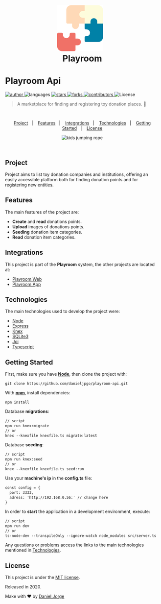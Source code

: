 <h1 align="center">
   <img
      alt="Playroom"
      title="Playroom"
      src=".github/logo.svg"
      width="150px" />
   &nbsp;<div align="center">Playroom</div>
</h1>
 
<h1> Playroom Api </h1>

<p align="left">
   <a href="https://github.com/danieljpgo">
      <img
         alt="author"
         src="https://img.shields.io/badge/author-danieljpgo-0081A7?style=flat-square&labelColor=3f3d56"
      />
   </a>
   <img
      alt="languages"
      src="https://img.shields.io/github/languages/count/danieljpgo/playroom-api?color=0081A7&style=flat-square&labelColor=3f3d56"
   />
   <a href="https://github.com/danieljpgo/playroom-api/stargazers">
      <img
         alt="stars"
         src="https://img.shields.io/github/stars/danieljpgo/playroom-api?color=0081A7&style=flat-square&labelColor=3f3d56"/>
   </a>
   <a href="https://github.com/danieljpgo/playroom-api/network/members">
      <img
         alt="forks"
         src="https://img.shields.io/github/forks/danieljpgo/playroom-api?color=0081A7&style=flat-square&labelColor=3f3d56"/>
   </a>
   <a href="https://github.com/danieljpgo/playroom-api/graphs/contributors">
      <img
         alt="contributors"
         src="https://img.shields.io/github/contributors/danieljpgo/playroom-api?color=0081A7&style=flat-square&labelColor=3f3d56"/>
   </a>
  <img alt="License" src="https://img.shields.io/badge/license-MIT-0081A7?style=flat-square&labelColor=3f3d56">
</p>

> A marketplace for finding and registering toy donation places. :jigsaw:

 &nbsp;

<p align="center">
   <a href="#project">Project</a>&nbsp;&nbsp;&nbsp;|&nbsp;&nbsp;&nbsp;
   <a href="#features">Features</a>&nbsp;&nbsp;&nbsp;|&nbsp;&nbsp;&nbsp;
   <a href="#integrations">Integrations</a>&nbsp;&nbsp;&nbsp;|&nbsp;&nbsp;&nbsp;
   <a href="#technologies">Technologies</a>&nbsp;&nbsp;&nbsp;|&nbsp;&nbsp;&nbsp;
   <a href="#getting-started">Getting Started</a>&nbsp;&nbsp;&nbsp;|&nbsp;&nbsp;&nbsp;
   <a href="#license">License</a>
</p>

<p align="center">
   <img
      alt="kids jumping rope"
      title="Playroom"
      src=".github/backend-final.gif"
      width="600px" />
</p>

 &nbsp;

## Project
Project aims to list toy donation companies and institutions, offering an easily accessible platform both for finding donation points and for registering new entities.

## Features
The main features of the project are:
- **Create** and **read** donations points.
- **Upload** images of donations points.
- **Seeding** donation item categories.
- **Read** donation item categories.

## Integrations
This project is part of the **Playroom** system, the other projects are located at:
- [Playroom Web](https://github.com/danieljpgo/playroom-web)
- [Playroom App](https://github.com/danieljpgo/playroom-app)

## Technologies
The main technologies used to develop the project were:
- [Node](https://nodejs.org/en/)
- [Express](https://expressjs.com/)
- [Knex](http://knexjs.org/)
- [SQLite3](https://www.sqlite.org/version3.html)
- [Joi](https://hapi.dev/module/joi/)
- [Typescript](https://www.typescriptlang.org/)

## Getting Started
First, make sure you have **[Node](https://nodejs.org/en/)**, then clone the project with:
```
git clone https://github.com/danieljpgo/playroom-api.git
```

With **[npm](https://nodejs.org/en/knowledge/getting-started/npm/what-is-npm/)**, install dependencies:
```
npm install
```
Database **migrations**:

```
// script
npm run knex:migrate
// or 
knex --knexfile knexfile.ts migrate:latest
```
Database **seeding**:
```
// script
npm run knex:seed
// or
knex --knexfile knexfile.ts seed:run
```
Use your **machine's ip** in the **config.ts** file:
```
const config = {
  port: 3333,
  adress: 'http://192.168.0.56:' // change here
}
```
In order to **start** the application in a development environment, execute:
```
// script
npm run dev
// or
ts-node-dev --transpileOnly --ignore-watch node_modules src/server.ts
```
Any questions or problems access the links to the main technologies mentioned in <a href="#technologies">Technologies</a>.

## License
This project is under the [MIT license](https://github.com/danieljpgo/playroom-api/blob/master/LICENSE).
<div>Released in 2020.</div>

Make with ❤️ by [Daniel Jorge](https://github.com/danieljpgo)
